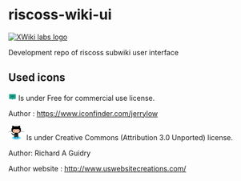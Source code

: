 # riscoss-wiki-ui

[![XWiki labs logo](https://labs.xwiki.com/xwiki/bin/download/Developments/Xlabs/xwiki-labs-project.png "XWiki labs")](https://labs.xwiki.com/xwiki/bin/view/Main/WebHome)

Development repo of riscoss subwiki user interface
## Used icons
![alt tag](https://raw.githubusercontent.com/xwiki-labs/riscoss-wiki-ui/github-implementation/src/xwiki/RISCOSSPlatformCode/NavigationMenu/attachments/feedback.png)
Is under Free for commercial use license.

Author : https://www.iconfinder.com/jerrylow

![alt tag](https://raw.githubusercontent.com/xwiki-labs/riscoss-wiki-ui/github-implementation/src/xwiki/RISCOSSPlatformCode/GithubLogin/attachments/github.png)
Is under Creative Commons (Attribution 3.0 Unported) license.

Author: Richard A Guidry

Author website : http://www.uswebsitecreations.com/
